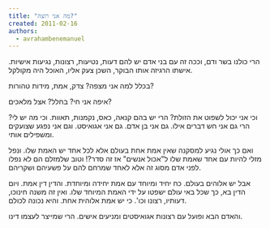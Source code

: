 ```yaml
---
title: "מה אני רוצה?"
created: 2011-02-16
authors: 
  - avrahambenemanuel
---
```


הרי כולנו בשר ודם, וככה זה עם בני אדם יש להם דעות, נטיעות, רצונות, נגיעות אישיות. אישתו הרגיזה אותו הבוקר, השכן צעק אליו, האוכל היה מקולקל.

בכלל למה אני מצפה? צדק, אמת, מידות טהורות?

איפה אני חי? בחלל? אצל מלאכים?

וכי אני יכול לשפוט את הזולת? הרי יש בהם קנאה, כאס, נקמנות, תאוות. וכי מה יש לי? הרי גם אני חש דברים אילו. גם אני בן אדם. גם אני אגואיסט. וגם אני נפגע שצועקים ומשפילים אותי.

ואם כך אולי נגיע למסקנה שאין אמת אחת בעולם אלא לכל אחד יש האמת שלו. ונפל מזלי להיות עם אחד שאמת שלו ל"אכול אנשים" אז זה סדר?! וטוב שלמזלם הם לא נפלו לפני אדם מסוג זה אלא לאחד שמרחם להם על פשעיהם ושקריהם.

אבל יש אלוהים בעולם. כח יחיד ומיוחד עם אמת יחידה ומיוחדת. והדין דין אמת. ויום הדין בא, כך שכל באי עולם ישפטו על ידי האמת המיוחד שלו. ואין זה משנה חינוכו, דעותיו, רצונו וכו'. כי יש אמת אלוהית אחת. והיא נכונה לכולם.

והאדם הבא ופועל עם רצונות אגואיסטים ומניעים אישים. הרי שמייצר לעצמו דינו.
